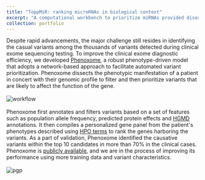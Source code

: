 ```yaml
---
title: "ToppMiR: ranking microRNAs in biological context"
excerpt: "A computational workbench to prioritize miRNAs provided disease context represented by messengerRNA targets.<br/><img src='/images/toppmir.png'>"
collection: portfolio
---
```


Despite rapid advancements, the major challenge still resides in identifying the casual variants among the thousands of variants detected during clinical exome sequencing testing. To improve the clinical exome diagnostic efficiency, we developed [Phenoxome](https://www.nature.com/articles/s41431-018-0328-7), a robust phenotype-driven model that adopts a network-based approach to facilitate automated variant prioritization. Phenoxome dissects the phenotypic manifestation of a patient in concert with their genomic profile to filter and then prioritize variants that are likely to affect the function of the gene. 
<br/>
<br/>
![workflow](https://chaozhongyinxiang.github.io/images/phe_workflow.png)
<br/>
<br/>
Phenoxome first annotates and filters variants based on a set of features such as population allele frequency, predicted protein effects and [HGMD](https://www.ncbi.nlm.nih.gov/pmc/articles/PMC5429360/) annotations. It then compiles a personalized gene panel from the patient's phenotypes described using [HPO terms](https://hpo.jax.org/app/) to rank the genes harboring the variants. As a part of validation, Phenoxome identified the causative variants within the top 10 candidates in more than 70% in the clinical cases. Phenoxome is [publicly available](https://phenoxome.chop.edu/), and we are in the process of improving its performance using more training data and variant characteristics.
<br/>
<br/>
![pgp](https://chaozhongyinxiang.github.io/images/pgp.png)
<br/>
